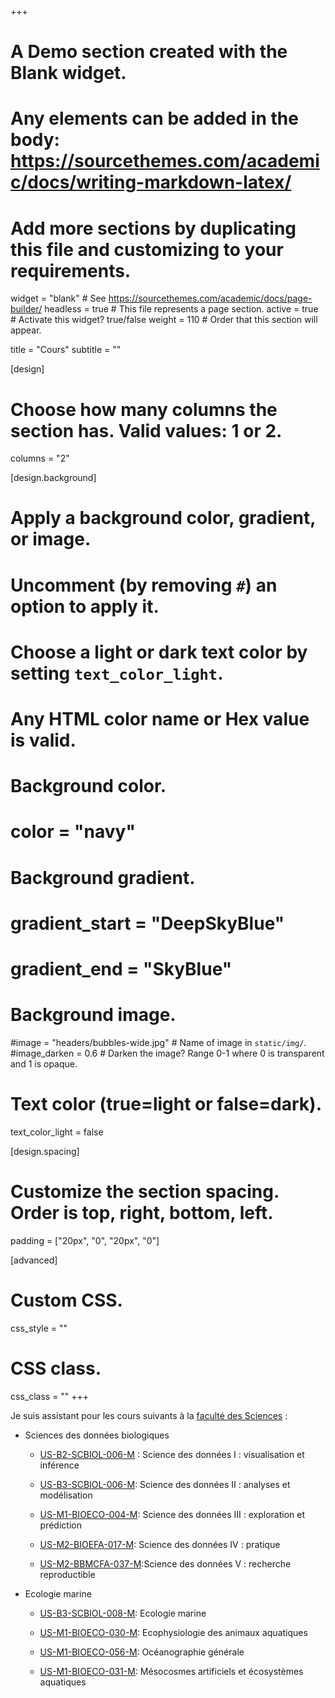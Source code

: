+++
# A Demo section created with the Blank widget.
# Any elements can be added in the body: https://sourcethemes.com/academic/docs/writing-markdown-latex/
# Add more sections by duplicating this file and customizing to your requirements.

widget = "blank"  # See https://sourcethemes.com/academic/docs/page-builder/
headless = true  # This file represents a page section.
active = true  # Activate this widget? true/false
weight = 110  # Order that this section will appear.

title = "Cours"
subtitle = ""

[design]
  # Choose how many columns the section has. Valid values: 1 or 2.
  columns = "2"

[design.background]
  # Apply a background color, gradient, or image.
  #   Uncomment (by removing `#`) an option to apply it.
  #   Choose a light or dark text color by setting `text_color_light`.
  #   Any HTML color name or Hex value is valid.

  # Background color.
  # color = "navy"
  
  # Background gradient.
  # gradient_start = "DeepSkyBlue"
  # gradient_end = "SkyBlue"
  
  # Background image.
  #image = "headers/bubbles-wide.jpg"  # Name of image in `static/img/`.
  #image_darken = 0.6  # Darken the image? Range 0-1 where 0 is transparent and 1 is opaque.

  # Text color (true=light or false=dark).
  text_color_light = false

[design.spacing]
  # Customize the section spacing. Order is top, right, bottom, left.
  padding = ["20px", "0", "20px", "0"]

[advanced]
 # Custom CSS. 
 css_style = ""
 
 # CSS class.
 css_class = ""
+++

Je suis assistant pour les cours suivants à la [faculté des Sciences](https://web.umons.ac.be/fs/fr/) :

- Sciences des données biologiques
    + [US-B2-SCBIOL-006-M](http://applications.umons.ac.be/web/fr/pde/2018-2019/ue/US-B2-SCBIOL-006-M.htm) : Science des données I : visualisation et inférence
    
    + [US-B3-SCBIOL-006-M](http://applications.umons.ac.be/web/fr/pde/2018-2019/ue/US-M1-BIOECO-004-M.htm): Science des données II : analyses et modélisation 
    
    + [US-M1-BIOECO-004-M](http://applications.umons.ac.be/web/fr/pde/2018-2019/ue/US-M1-BIOECO-004-M.htm): Science des données III : exploration et prédiction 
    
    + [US-M2-BIOEFA-017-M](http://applications.umons.ac.be/web/fr/pde/2018-2019/aa/S-BIOG-043.htm): Science des données IV : pratique
    
    + [US-M2-BBMCFA-037-M](http://applications.umons.ac.be/web/en/pde/2018-2019/ue/US-M2-BIOEFA-015-M.htm):Science des données V : recherche reproductible

- Ecologie marine
    + [US-B3-SCBIOL-008-M](http://applications.umons.ac.be/web/fr/pde/2018-2019/ue/US-B3-SCBIOL-008-M.htm): Ecologie marine
    
    + [US-M1-BIOECO-030-M](http://applications.umons.ac.be/web/fr/pde/2018-2019/ue/US-M1-BIOECO-030-M.htm): Ecophysiologie des animaux aquatiques
    
    + [US-M1-BIOECO-056-M](http://applications.umons.ac.be/web/fr/pde/2018-2019/ue/US-M1-BIOECO-056-M.htm): Océanographie générale
    
    + [US-M1-BIOECO-031-M](http://applications.umons.ac.be/web/fr/pde/2018-2019/ue/US-M1-BIOECO-031-M.htm): Mésocosmes artificiels et écosystèmes aquatiques

